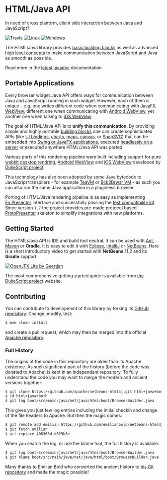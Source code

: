 # HTML/Java API

In need of cross platform, client side interaction between Java and JavaScript?

[![Travis](https://travis-ci.org/apache/netbeans-html4j.svg?branch=master)](https://travis-ci.org/apache/netbeans-html4j)
[![Linux](https://ci-builds.apache.org/job/Netbeans/job/netbeans-html4j-linux/badge/icon)](https://ci-builds.apache.org/job/Netbeans/job/netbeans-html4j-linux/)
[![Windows](https://ci-builds.apache.org/job/Netbeans/job/netbeans-html4j-windows/badge/icon)](https://ci-builds.apache.org/job/Netbeans/job/netbeans-html4j-windows/)

The HTML/Java library provides [basic building blocks](https://bits.netbeans.org/html+java/dev/net/java/html/js/package-summary.html)
as well as advanced [high level concepts](https://bits.netbeans.org/html+java/dev/net/java/html/json/Model.html)
to make communication between JavaScript and Java as smooth as possible.

Read more in the [latest javadoc](https://bits.netbeans.org/html+java/dev/) documentation.

## Portable Applications

Every browser widget Java API offers ways for communication between Java and
JavaScript running in such widget. However, each of them is unique - e.g. one
writes different code when communicating with [JavaFX WebView](https://docs.oracle.com/javase/8/javafx/api/javafx/scene/web/WebView.html),
different one when communicating with [Android WebView](https://developer.android.com/reference/android/webkit/WebView.html),
yet another one when talking to [iOS WebView](https://developer.apple.com/documentation/uikit/uiwebview).

The goal of HTML/Java API is to **unify this communication**. By providing simple
and highly portable [building blocks](https://bits.netbeans.org/html+java/dev/net/java/html/js/package-summary.html)
one can create sophisticated APIs (like
[UI bindings](https://bits.netbeans.org/html+java/dev/net/java/html/json/package-summary.html),
[charts](https://dukescript.com/javadoc/charts/),
[maps](https://dukescript.com/javadoc/leaflet4j/),
[canvas](https://dukescript.com/javadoc/canvas/), or
[SnapSVG](https://dukescript.com/javadoc/libs/net/java/html/lib/snapsvg/Snap/package-summary.html))
that can be embedded into
[Swing or JavaFX applications](https://bits.netbeans.org/html+java/dev/net/java/html/boot/fx/FXBrowsers.html),
executed [headlessly on a server](https://bits.netbeans.org/html+java/dev/net/java/html/boot/script/Scripts.html)
or executed anywhere HTML/Java API was ported.

Various ports of this rendering pipeline were built including support for
pure [webkit desktop rendring](https://github.com/dukescript/dukescript-presenters/),
[Android WebView](https://dukescript.com/javadoc/presenters/com/dukescript/presenters/Android.html)
and [iOS WebView](https://dukescript.com/javadoc/presenters/com/dukescript/presenters/iOS.html)
developed by [DukeScript project](https://dukescript.com/).

This technology has also been adopted by some Java bytecode to JavaScript
transpilers - for example [TeaVM](http://teavm.org/docs/intro/dukescript.html)
or [Bck2Brwsr VM](https://github.com/jtulach/bck2brwsr/) -
as such you can also run the same Java application in a pluginless browser.

Porting of HTML/Java rendering pipeline is as easy as implementing
[Fn.Presenter](https://bits.netbeans.org/html+java/dev/org/netbeans/html/boot/spi/Fn.Presenter.html)
interface and successfully passing the
[test compatibility kit](https://bits.netbeans.org/html+java/dev/org/netbeans/html/json/tck/package-summary.html).
Since version `1.7` the project provides pre-made protocol based
[ProtoPresenter](https://bits.netbeans.org/html+java/dev/org/netbeans/html/presenters/spi/package-summary.html)
skeleton to simplify integrations with new platforms.

## Getting Started

The HTML/Java API is IDE and build tool neutral. It can be used with
[Ant](http://ant.apache.org), [Maven](http://maven.apache.org) or **Gradle**.
It is easy to edit it with [Eclipse](https://dukescript.com/best/practices/2015/07/01/DukeScript-with-Eclipse.html),
[IntelliJ](https://dukescript.com/best/practices/2016/04/19/IDEA.html) or
[NetBeans](https://dukescript.com/getting_started.html). Here is a short introductory video to get started
with **NetBeans** 11.2 and its **Gradle** support:

[![OpenJFX Lite by Geertjan](https://img.youtube.com/vi/cUSDknlhxcY/0.jpg)](https://www.youtube.com/watch?v=cUSDknlhxcY)

The most comprehensive getting started guide is available from
[the DukeScript project](https://dukescript.com/getting_started.html) website.

## Contributing

You can contribute to development of this library by forking
its [GitHub repository](https://github.com/apache/netbeans-html4j).
Change, modify, test:

```bash
$ mvn clean install
```

and create a pull request, which may then be merged into the
official [Apache repository](https://gitbox.apache.org/repos/asf/netbeans-html4j.git).

### Full History

The origins of the code in this repository are older than
its Apache existence. As such significant part of the history
(before the code was donated to Apache) is kept in an
independent repository. To fully understand the code you may
want to merge the modern and ancient versions together:

```bash
$ git clone https://github.com/apache/netbeans-html4j.git html+java+both
$ cd html+java+both
$ git log boot/src/main/java/net/java/html/boot/BrowserBuilder.java
```

This gives you just few log entries including the initial checkin and change of the
file headers to Apache. But then the magic comes:

```bash
$ git remote add emilian https://github.com/emilianbold/netbeans-html4j.git
$ git fetch emilian
$ git replace 408363d d029b8e
```

When you search the log, or use the blame tool, the full history is
available:

```bash
$ git log boot/src/main/java/net/java/html/boot/BrowserBuilder.java
$ git blame boot/src/main/java/net/java/html/boot/BrowserBuilder.java
```

Many thanks to Emilian Bold who converted the ancient history to
[his Git repository](https://github.com/emilianbold/netbeans-html4j)
and made the magic possible!
